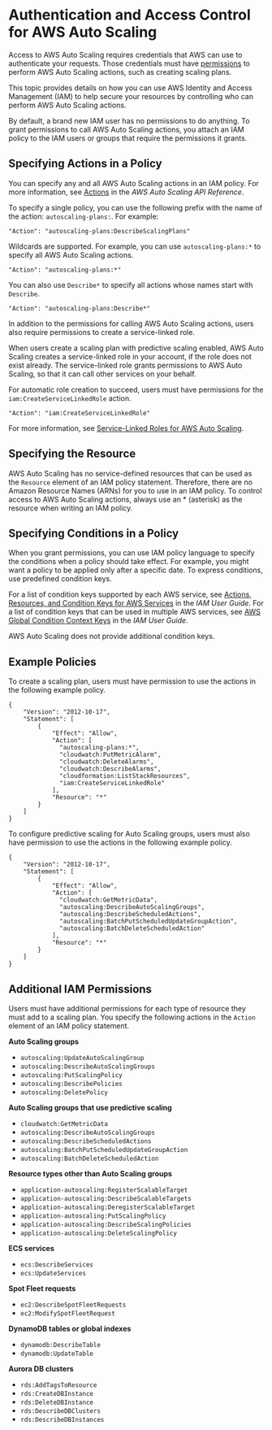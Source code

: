 # Authentication and Access Control for AWS Auto Scaling<a name="auth-and-access-control"></a>

Access to AWS Auto Scaling requires credentials that AWS can use to authenticate your requests\. Those credentials must have [permissions](https://docs.aws.amazon.com/IAM/latest/UserGuide/access.html) to perform AWS Auto Scaling actions, such as creating scaling plans\.

This topic provides details on how you can use AWS Identity and Access Management \(IAM\) to help secure your resources by controlling who can perform AWS Auto Scaling actions\. 

By default, a brand new IAM user has no permissions to do anything\. To grant permissions to call AWS Auto Scaling actions, you attach an IAM policy to the IAM users or groups that require the permissions it grants\. 

## Specifying Actions in a Policy<a name="aws-auto-scaling-actions"></a>

You can specify any and all AWS Auto Scaling actions in an IAM policy\. For more information, see [Actions](https://docs.aws.amazon.com/autoscaling/plans/APIReference/API_Operations.html) in the *AWS Auto Scaling API Reference*\.

To specify a single policy, you can use the following prefix with the name of the action: `autoscaling-plans:`\. For example:

```
"Action": "autoscaling-plans:DescribeScalingPlans"
```

Wildcards are supported\. For example, you can use `autoscaling-plans:*` to specify all AWS Auto Scaling actions\.

```
"Action": "autoscaling-plans:*"
```

You can also use `Describe*` to specify all actions whose names start with `Describe`\.

```
"Action": "autoscaling-plans:Describe*"
```

In addition to the permissions for calling AWS Auto Scaling actions, users also require permissions to create a service\-linked role\.

When users create a scaling plan with predictive scaling enabled, AWS Auto Scaling creates a service\-linked role in your account, if the role does not exist already\. The service\-linked role grants permissions to AWS Auto Scaling, so that it can call other services on your behalf\. 

For automatic role creation to succeed, users must have permissions for the `iam:CreateServiceLinkedRole` action\. 

```
"Action": "iam:CreateServiceLinkedRole"
```

For more information, see [Service\-Linked Roles for AWS Auto Scaling](aws-auto-scaling-service-linked-roles.md)\.

## Specifying the Resource<a name="aws-auto-scaling-resources"></a>

AWS Auto Scaling has no service\-defined resources that can be used as the `Resource` element of an IAM policy statement\. Therefore, there are no Amazon Resource Names \(ARNs\) for you to use in an IAM policy\. To control access to AWS Auto Scaling actions, always use an \* \(asterisk\) as the resource when writing an IAM policy\. 

## Specifying Conditions in a Policy<a name="aws-autoscaling-keys"></a>

When you grant permissions, you can use IAM policy language to specify the conditions when a policy should take effect\. For example, you might want a policy to be applied only after a specific date\. To express conditions, use predefined condition keys\. 

For a list of condition keys supported by each AWS service, see [Actions, Resources, and Condition Keys for AWS Services](https://docs.aws.amazon.com/IAM/latest/UserGuide/reference_policies_actions-resources-contextkeys.html) in the *IAM User Guide*\. For a list of condition keys that can be used in multiple AWS services, see [AWS Global Condition Context Keys](https://docs.aws.amazon.com/IAM/latest/UserGuide/reference_policies_condition-keys.html) in the *IAM User Guide*\.

AWS Auto Scaling does not provide additional condition keys\.

## Example Policies<a name="aws-auto-scaling-example-policies"></a>

To create a scaling plan, users must have permission to use the actions in the following example policy\.

```
{
    "Version": "2012-10-17",
    "Statement": [
        {
            "Effect": "Allow",
            "Action": [
              "autoscaling-plans:*",
              "cloudwatch:PutMetricAlarm",
              "cloudwatch:DeleteAlarms",
              "cloudwatch:DescribeAlarms",
              "cloudformation:ListStackResources",
              "iam:CreateServiceLinkedRole"
            ],
            "Resource": "*"
        }
    ]
}
```

To configure predictive scaling for Auto Scaling groups, users must also have permission to use the actions in the following example policy\.

```
{
    "Version": "2012-10-17",
    "Statement": [
        {
            "Effect": "Allow",
            "Action": [
              "cloudwatch:GetMetricData",
              "autoscaling:DescribeAutoScalingGroups",
              "autoscaling:DescribeScheduledActions",
              "autoscaling:BatchPutScheduledUpdateGroupAction",
              "autoscaling:BatchDeleteScheduledAction"
            ],
            "Resource": "*"
        }
    ]
}
```

## Additional IAM Permissions<a name="aws-auto-scaling-additional-permissions"></a>

Users must have additional permissions for each type of resource they must add to a scaling plan\. You specify the following actions in the `Action` element of an IAM policy statement\. 

**Auto Scaling groups**
+ `autoscaling:UpdateAutoScalingGroup`
+ `autoscaling:DescribeAutoScalingGroups`
+ `autoscaling:PutScalingPolicy`
+ `autoscaling:DescribePolicies`
+ `autoscaling:DeletePolicy`

**Auto Scaling groups that use predictive scaling**
+ `cloudwatch:GetMetricData`
+ `autoscaling:DescribeAutoScalingGroups`
+ `autoscaling:DescribeScheduledActions`
+ `autoscaling:BatchPutScheduledUpdateGroupAction`
+ `autoscaling:BatchDeleteScheduledAction`

**Resource types other than Auto Scaling groups**
+ `application-autoscaling:RegisterScalableTarget`
+ `application-autoscaling:DescribeScalableTargets`
+ `application-autoscaling:DeregisterScalableTarget`
+ `application-autoscaling:PutScalingPolicy`
+ `application-autoscaling:DescribeScalingPolicies`
+ `application-autoscaling:DeleteScalingPolicy`

**ECS services**
+ `ecs:DescribeServices`
+ `ecs:UpdateServices`

**Spot Fleet requests**
+ `ec2:DescribeSpotFleetRequests`
+ `ec2:ModifySpotFleetRequest`

**DynamoDB tables or global indexes**
+ `dynamodb:DescribeTable`
+ `dynamodb:UpdateTable`

**Aurora DB clusters**
+ `rds:AddTagsToResource`
+ `rds:CreateDBInstance`
+ `rds:DeleteDBInstance`
+ `rds:DescribeDBClusters`
+ `rds:DescribeDBInstances`